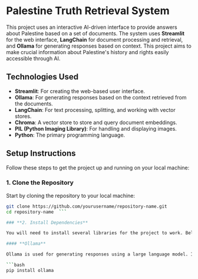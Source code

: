# **Palestine Truth Retrieval System**

This project uses an interactive AI-driven interface to provide answers about Palestine based on a set of documents. The system uses **Streamlit** for the web interface, **LangChain** for document processing and retrieval, and **Ollama** for generating responses based on context. This project aims to make crucial information about Palestine's history and rights easily accessible through AI.

## **Technologies Used**

- **Streamlit**: For creating the web-based user interface.
- **Ollama**: For generating responses based on the context retrieved from the documents.
- **LangChain**: For text processing, splitting, and working with vector stores.
- **Chroma**: A vector store to store and query document embeddings.
- **PIL (Python Imaging Library)**: For handling and displaying images.
- **Python**: The primary programming language.

## **Setup Instructions**

Follow these steps to get the project up and running on your local machine:

### **1. Clone the Repository**

Start by cloning the repository to your local machine:

```bash
git clone https://github.com/yourusername/repository-name.git
cd repository-name  ```

### **2. Install Dependencies**

You will need to install several libraries for the project to work. Below are the instructions for installing them manually:

#### **Ollama**

Ollama is used for generating responses using a large language model. Install it using the following command:

```bash
pip install ollama


